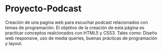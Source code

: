 # Proyecto-Podcast
Creación de una pagina web para escuchar podcast relacionados con temas de programación. 
El objetivo de la creación de esta página es practicar conceptos realcionados con HTML5 y CSS3. 
Tales como: Diseño web responsive, uso de media queries, buenas prácticas de programación y layout.
